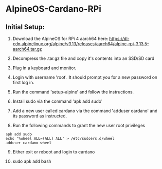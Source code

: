 # AlpineOS-Cardano-RPi

## Initial Setup:

1. Download the AlpineOS for RPi 4 aarch64 here: 
https://dl-cdn.alpinelinux.org/alpine/v3.13/releases/aarch64/alpine-rpi-3.13.5-aarch64.tar.gz

2. Decompress the .tar.gz file and copy it's contents into an SSD/SD card

3. Plug in a keyboard and monitor.

4. Login with username 'root'. It should prompt you for a new password on first log in.

5. Run the command 'setup-alpine' and follow the instructions.

6. Install sudo via the command 'apk add sudo'

7. Add a new user called cardano via the command 'adduser cardano' and its password as instructed.

8.  Run the following commands to grant the new user root privileges
```
apk add sudo 
echo '%wheel ALL=(ALL) ALL' > /etc/sudoers.d/wheel 
adduser cardano wheel
```
9. Either exit or reboot and login to cardano

10. sudo apk add bash 